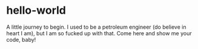 # hello-world
A little journey to begin.
I used to be a petroleum engineer (do believe in heart I am), but I am so fucked up with that.
Come here and show me your code, baby!
